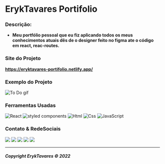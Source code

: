 # **ErykTavares Portifolio**

### **Descrição:**

- **Meu portfólio pessoal que eu fiz aplicando todos os meus conhecimentos atuais dês de o designer feito no figma  ate o código em react, reac-routes.**

### **Site do Projeto**
 **https://eryktavares-portifolio.netlify.app/**

### **Exemplo do Projeto**

<img src="https://media.giphy.com/media/jPO3NVt1ZOpAQhTQKk/giphy.gif" alt="To Do gif">

### **Ferramentas Usadas**

<img src="https://img.shields.io/badge/React-20232A?style=for-the-badge&logo=react&logoColor=61DAFB" alt="React">
<img src="https://img.shields.io/badge/styled--components-DB7093?style=for-the-badge&logo=styled-components&logoColor=white" alt="styled components">
<img src="https://img.shields.io/badge/HTML5-E34F26?style=for-the-badge&logo=html5&logoColor=white" alt="Html">
<img src="https://img.shields.io/badge/CSS3-1572B6?style=for-the-badge&logo=css3&logoColor=white" alt="Css">
<img src="https://img.shields.io/badge/JavaScript-F7DF1E?style=for-the-badge&logo=javascript&logoColor=black" alt="JavaScript">

### **Contato & RedeSociais**

<div>
    <a href="https://www.linkedin.com/in/eryktavares35/" target="_blank" rel="noopener"><img src="https://img.shields.io/badge/LinkedIn-0077B5?style=for-the-badge&logo=linkedin&logoColor=white"></a>
    <a href="https://www.instagram.com/lord_eryktavares/?hl=pt-br" target="_blank"><img src="https://img.shields.io/badge/Instagram-E4405F?style=for-the-badge&logo=instagram&logoColor=white"></a>
    <a href="http://api.whatsapp.com/send?phone=557591952463" target="_blank"><img src="https://img.shields.io/badge/WhatsApp-25D366?style=for-the-badge&logo=whatsapp&logoColor=white"></a>
    <a href="https://discord.com/users/859431514449379358" target="_blank"><img src="https://img.shields.io/badge/-@ErykTavares%239649-4169E1?style=flat&labelColor=7289da&logo=discord&logoColor=white"></a>
    <a href="https://www.youtube.com/channel/UCvLrUAMzmxB-H0iK8H7ReQg" target="_blank"><img src="https://img.shields.io/badge/YouTube-FF0000?style=for-the-badge&logo=youtube&logoColor=white"></a>
</div>

---

###### **Copyright ErykTavares © 2022**
